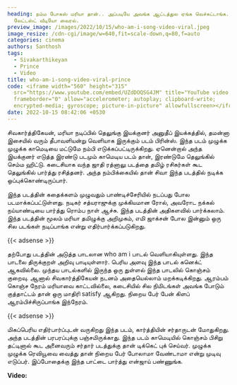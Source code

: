 ```yaml
---
heading: நம்ம போகஸ் மரியா தான்.. அப்படியே அவங்க ஆட்டத்துல ஏங்க வெச்சுட்டாங்க.
  லேட்டஸ்ட் வீடியோ வைரல்.
preview_image: /images/2022/10/15/who-am-i-song-video-viral.jpeg
image_resize: /cdn-cgi/image/w=640,fit=scale-down,q=80,f=auto
categories: cinema
authors: Santhosh
tags:
  - Sivakarthikeyan
  - Prince
  - Video
title: who-am-i-song-video-viral-prince
code: <iframe width="560" height="315"
  src="https://www.youtube.com/embed/UZdDOQSG4JM" title="YouTube video player"
  frameborder="0" allow="accelerometer; autoplay; clipboard-write;
  encrypted-media; gyroscope; picture-in-picture" allowfullscreen></iframe>
date: 2022-10-15 08:42:06 +0530
---
```

சிவகார்த்திகேயன், மரியா நடிப்பில் தெலுங்கு இயக்குனர் அனுதீப் இயக்கத்தில், தமன்னா இசையில் வரும் தீபாவளியன்று வெளியாக இருக்கும் படம் பிரின்ஸ். இந்த படம் முழுக்க முழுக்க காமெடியை மட்டுமே நம்பி எடுக்கப்பட்டிருக்கிறது. ஏனென்றால் அந்த இயக்குனர் எடுத்த இரண்டு படமும் காமெடிய படம் தான், இரண்டுமே தெலுங்கில் செம்ம ஹிட்டு. கடைசியாக வந்த ஜாதி ரத்னாலு படத்தை தமிழ் ரசிகர்கள் கூட தெலுங்கில் பார்த்து ரசித்தனர். அந்த நம்பிக்கையில் தான் சிவா இந்த படத்தில் நடிக்க ஒப்புக்கொண்டிருப்பார்.

இந்த படத்தின் கதைக்களம் முழுவதும் பாண்டிச்சேரியில் நடப்பது போல படமாக்கப்பட்டுள்ளது. நடிகர் சத்யராஜுக்கு முக்கியமான ரோல், அவரோட நக்கல் நய்யாண்டியை பார்த்து ரொம்ப நாள் ஆச்சு. இந்த படத்தின் அதிகளவில் பார்க்கலாம். இந்த படத்தின் மூலம் மரியா தமிழுக்கு அறிமுகம், எமி ஜாக்சன் போல இன்னும் ஒரு சில படங்கள் நடிப்பாங்க என்று எதிர்பார்க்கப்படுகிறது.

{{< adsense >}}

தற்போது படத்தின் அடுத்த பாடலான who am i பாடல் வெளியாகியுள்ளது. இந்த பாடலை திருக்குறள் அறிவு பாடியுள்ளார். பெரிய அளவு இந்த பாடல் கனெக்ட் ஆகவில்லை. முந்தய பாடல்களில் இருந்த ஒரு துள்ளல் இந்த பாடலில் கொஞ்சம் குறைவு. ஆனால் சிவகார்த்திகேயன் நடனம் அதையெல்லாம் மறக்கடிக்கிறது. ஆரம்பம் கொஞ்ச நேரம் மரியாவை காட்டவில்லை, கடைசியில் சில நிமிடங்கள் அவங்க போடும் குத்தாட்டம் தான் ஒரு மாதிரி satisfy ஆகிறது. நிறைய பேர் பேன் கிளப் ஆரம்பிச்சிருப்பாங்க இந்நேரம்.

{{< adsense >}}

 மிகப்பெரிய எதிர்பார்ப்புடன் வருகிறது இந்த படம், கார்த்தியின் சர்தாருடன் மோதுகிறது. அந்த படத்தின் பரபரப்புக்கு பஞ்சமிருக்காது. இந்த படம் காமெடியில் கொஞ்சம் பிசிறு தட்டினால் கூட அனைவரும் சர்தார் படத்துக்கு தான் டிக்கெட் புக் செய்வர். முழுக்க முழுக்க ரெவியூவை வைத்து தான் நிறைய பேர் போலாமா வேண்டாமா என்று முடிவு எடுப்பர். இப்போதைக்கு இந்த பாட்டை பார்த்து என்ஜாய் பண்ணுங்க.

**V﻿ideo:**
